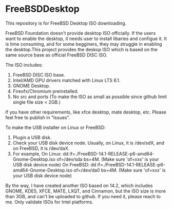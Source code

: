 # FreeBSDDesktop
This repository is for FreeBSD Desktop ISO downloading.

FreeBSD Foundation doesn't provide desktop ISO officially. If the users want to enable the desktop, it needs user to install libaries and configue it. It is time consuming, and for some begginers, they may struggle in enabling the desktop.This project provides the deskop ISO which is based on the same source base as official FreeBSD DISC ISO.

The ISO includes:
  1. FreeBSD DISC ISO base.
  2. Intel/AMD GPU drivers matched with Linux LTS 6.1.
  3. GNOME Desktop.
  4. Fireofx/Chromium preinstalled.
  5. No src and ports (To make the ISO as small as possible since github limit single file size < 2GB.)
     
If you have other requirements, like xfce desktop, mate desktop, etc. Please feel free to publish in "Issues".

To make the USB installer on Linux or FreeBSD:
1. Plugin a USB disk.
2. Check your USB disk device node. Usually, on Linux, it is /dev/sdX, and on FreeBSD, it is /dev/daX.
3. For example,
   On Linux: dd if=./FreeBSD-14.1-RELEASE-p6-amd64-Gnome-Desktop.iso of=/dev/sda bs=4M. (Make sure 'of=xxx' is your USB disk device node)
   On FreeBSD: dd if=./FreeBSD-14.1-RELEASE-p6-amd64-Gnome-Desktop.iso of=/dev/da0 bs=4M. (Make sure 'of=xxx' is your USB disk device node)

By the way, I have created another ISO based on 14.2, which includes GNOME, KDE5, XFCE, MATE, LXQT, and Cinnamon, but the ISO size is more than 3GB, and can't be uploaded to github. If you need it, please reach to me.
Only validate ISOs for Intel platforms.
